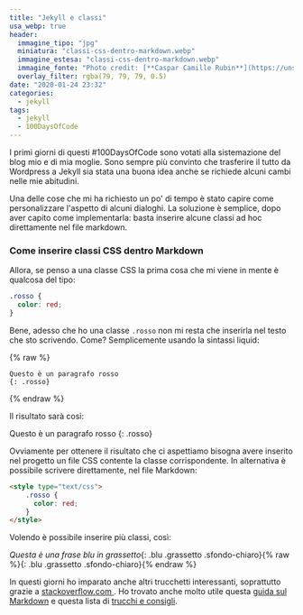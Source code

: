 ```yaml
---
title: "Jekyll e classi"
usa_webp: true
header:
  immagine_tipo: "jpg"
  miniatura: "classi-css-dentro-markdown.webp"
  immagine_estesa: "classi-css-dentro-markdown.webp"
  immagine_fonte: "Photo credit: [**Caspar Camille Rubin**](https://unsplash.com/@casparrubin)"
  overlay_filter: rgba(79, 79, 79, 0.5)
date: "2020-01-24 23:32"
categories:
  - jekyll
tags:
  - jekyll
  - 100DaysOfCode
---
```


I primi giorni di questi #100DaysOfCode sono votati alla sistemazione del blog mio e di mia moglie. Sono sempre più convinto che trasferire il tutto da Wordpress a Jekyll sia stata una buona idea anche se richiede alcuni cambi nelle mie abitudini.

Una delle cose che mi ha richiesto un po' di tempo è stato capire come personalizzare l'aspetto di alcuni dialoghi. La soluzione è semplice, dopo aver capito come implementarla: basta inserire alcune classi ad hoc direttamente nel file markdown.

### Come inserire classi CSS dentro Markdown

<style type="text/css">
  .rosso {
    color: red;
  }

  .blu {
    color: blue;
  }

  .grassetto {
    font-weight: bold;
  }

  .sfondo-chiaro {
    background-color: #c2c9d4
  }
</style>

Allora, se penso a una classe CSS la prima cosa che mi viene in mente è qualcosa del tipo:

~~~css
.rosso {
  color: red;
}
~~~

Bene, adesso che ho una classe `.rosso` non mi resta che inserirla nel testo che sto scrivendo. Come? Semplicemente usando la sintassi liquid:

{% raw %}
~~~
Questo è un paragrafo rosso
{: .rosso}
~~~
{% endraw %}

Il risultato sarà così:

Questo è un paragrafo rosso
{: .rosso}

Ovviamente per ottenere il risultato che ci aspettiamo bisogna avere inserito nel progetto un file CSS contente la classe corrispondente. In alternativa è possibile scrivere direttamente, nel file Markdown:

~~~html
<style type="text/css">
    .rosso {
      color: red;
    }
</style>
~~~

Volendo è possibile inserire più classi, così:

_Questa è una frase blu in grassetto_{: .blu .grassetto .sfondo-chiaro}{% raw %}{: .blu .grassetto .sfondo-chiaro}{% endraw %}

In questi giorni ho imparato anche altri trucchetti interessanti, soprattutto grazie a [stackoverflow.com ](https://stackoverflow.com/). Ho trovato anche molto utile questa [guida sul Markdown](https://about.gitlab.com/handbook/engineering/technical-writing/markdown-guide/) e questa lista di [trucchi e consigli](https://about.gitlab.com/blog/2016/07/19/markdown-kramdown-tips-and-tricks/).
